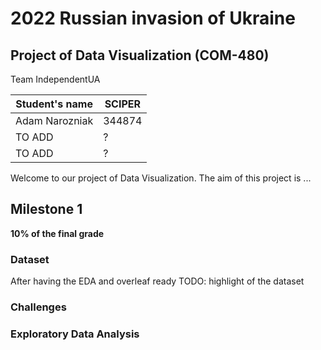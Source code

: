 # 2022 Russian invasion of Ukraine
## Project of Data Visualization (COM-480)
Team IndependentUA

| Student's name | SCIPER |
|----------------|--------|
| Adam Narozniak | 344874 |
| TO ADD         | ?      |
| TO ADD         | ?      |

Welcome to our project of Data Visualization. The aim of this project is ...


## Milestone 1
**10% of the final grade**

### Dataset
After having the EDA and overleaf ready TODO: highlight of the dataset

### Challenges


### Exploratory Data Analysis